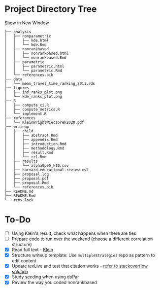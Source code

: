 # Project Directory Tree

Show in New Window

    ├── analysis
    │   ├── nonparametric
    │   │   ├── kde.html
    │   │   └── kde.Rmd
    │   ├── nonrankbased
    │   │   ├── nonrankbased.html
    │   │   └── nonrankbased.Rmd
    │   ├── parametric
    │   │   ├── parametric.html
    │   │   └── parametric.Rmd
    │   └── references.bib
    ├── data
    │   └── mean_travel_time_ranking_2011.rds
    ├── figures
    │   ├── ind_ranks_plot.png
    │   └── kde_ranks_plot.png
    ├── R
    │   ├── compute_ci.R
    │   ├── compute_metrics.R
    │   └── implement.R
    ├── references
    │   └── KleinWrightWieczorek2020.pdf
    ├── writeup
    │   ├── child
    │   │   ├── abstract.Rmd
    │   │   ├── appendix.Rmd
    │   │   ├── introduction.Rmd
    │   │   ├── methodology.Rmd
    │   │   ├── result.Rmd
    │   │   └── rrl.Rmd
    │   ├── results
    │   │   └── alpha0p05_k10.csv
    │   ├── harvard-educational-review.csl
    │   ├── proposal.log
    │   ├── proposal.pdf
    │   ├── proposal.Rmd
    │   └── references.bib
    ├── README.md
    ├── README.Rmd
    └── renv.lock
    
  
# To-Do

- [ ] Using Klein's result, check what happens when there are ties
- [ ] Prepare code to run over the weekend (choose a different correlation structure)
- [x] Read full text - [Klein](https://github.com/ShaineRosewel/kde-ranking/tree/master/references)
- [x] Structure writeup template: Use `multipleStrategies` repo as pattern to edit content
- [x] Update texLive and test that citation works - [refer to stackoverflow solution](https://stackoverflow.com/questions/79087384/pandoc-rstudio-failing-simple-rmarkdown-document-with-undefined-control-sequenc?noredirect=1#comment139455462_79087384)
- [x] Study seeding when using doPar
- [x] Review the way you coded nonrankbased
